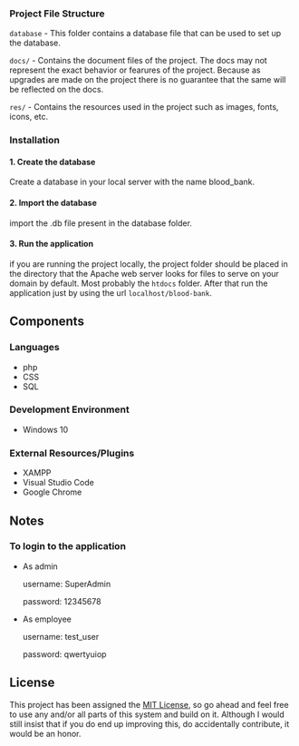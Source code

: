 

### Project File Structure

`database` -  This folder contains a database file that can be used to set up the database.

`docs/` - Contains the document files of the project. The docs may not represent the exact behavior or fearures of the project. Because as upgrades are made on the project there is no guarantee that the same will be reflected on the docs.

`res/` - Contains the resources used in the project such as images, fonts, icons, etc.

### Installation

#### 1. Create the database
Create a database in your local server with the name blood_bank.

#### 2. Import the database 
import the .db file present in the database folder.

#### 3. Run the application
if you are running the project locally, the project folder should be placed in the directory that the Apache web server looks for files to serve on your domain by default. Most probably the `htdocs` folder. After that run the application just by using the url `localhost/blood-bank`.

## Components

### Languages

- php
- CSS
- SQL

### Development Environment

- Windows 10

### External Resources/Plugins

- XAMPP
- Visual Studio Code
- Google Chrome

## Notes

### To login to the application
- As admin

    username:   SuperAdmin
    
    password:   12345678
  
- As employee

    username:   test_user
    
    password:   qwertyuiop

## License

This project has been assigned the [MIT License](LICENSE), so go ahead and feel free to use any and/or all parts of this system and build on it. Although I would still insist that if you do end up improving this, do accidentally contribute, it would be an honor.

